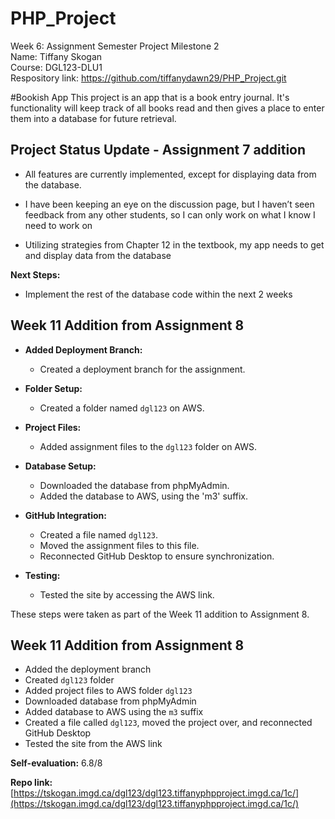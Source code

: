 # PHP_Project

Week 6: Assignment Semester Project Milestone 2  
Name: Tiffany Skogan  
Course: DGL123-DLU1  
Respository link:  https://github.com/tiffanydawn29/PHP_Project.git  

#Bookish App
This project is an app that is a  book entry journal. 
It's functionality will keep track of all books read and then gives a place to enter them into a database for future retrieval.


## Project Status Update - Assignment 7 addition  

- All features are currently implemented, except for displaying data from the database.  

- I have been keeping an eye on the discussion page, but I haven’t seen feedback from any other students, so I can only work on what I know I need to work on  

- Utilizing strategies from Chapter 12 in the textbook, my app needs to get and display data from the database  

**Next Steps:**

- Implement the rest of the database code within the next 2 weeks  

## Week 11 Addition from Assignment 8

- **Added Deployment Branch:**
  - Created a deployment branch for the assignment.

- **Folder Setup:**
  - Created a folder named `dgl123` on AWS.

- **Project Files:**
  - Added assignment files to the `dgl123` folder on AWS.

- **Database Setup:**
  - Downloaded the database from phpMyAdmin.
  - Added the database to AWS, using the 'm3' suffix.

- **GitHub Integration:**
  - Created a file named `dgl123`.
  - Moved the assignment files to this file.
  - Reconnected GitHub Desktop to ensure synchronization.

- **Testing:**
  - Tested the site by accessing the AWS link.

These steps were taken as part of the Week 11 addition to Assignment 8.

## Week 11 Addition from Assignment 8

- Added the deployment branch
- Created `dgl123` folder
- Added project files to AWS folder `dgl123`
- Downloaded database from phpMyAdmin
- Added database to AWS using the `m3` suffix
- Created a file called `dgl123`, moved the project over, and reconnected GitHub Desktop
- Tested the site from the AWS link

**Self-evaluation:** 6.8/8

**Repo link:** [https://tskogan.imgd.ca/dgl123/dgl123.tiffanyphpproject.imgd.ca/1c/](https://tskogan.imgd.ca/dgl123/dgl123.tiffanyphpproject.imgd.ca/1c/)

